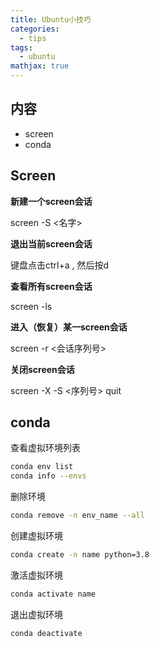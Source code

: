 ```yaml
---
title: Ubuntu小技巧
categories:
  - tips
tags:
  - ubuntu
mathjax: true
---
```

<meta name="referrer" content="no-referrer"/>

## 内容

- screen
- conda

<!--more-->

## Screen

**新建一个screen会话**

screen -S <名字>

**退出当前screen会话**

键盘点击ctrl+a , 然后按d

**查看所有screen会话**

screen -ls

**进入（恢复）某一screen会话**

screen -r <会话序列号>

**关闭screen会话**

screen -X -S <序列号> quit

## conda

查看虚拟环境列表

~~~bash
conda env list
conda info --envs
~~~

删除环境

~~~bash
conda remove -n env_name --all
~~~

创建虚拟环境

~~~bash
conda create -n name python=3.8
~~~

激活虚拟环境

~~~bash
conda activate name
~~~

退出虚拟环境

~~~bash
conda deactivate
~~~

